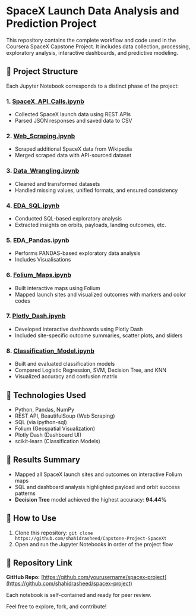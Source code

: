 # SpaceX Launch Data Analysis and Prediction Project

This repository contains the complete workflow and code used in the Coursera SpaceX Capstone Project. It includes data collection, processing, exploratory analysis, interactive dashboards, and predictive modeling.

## 📁 Project Structure

Each Jupyter Notebook corresponds to a distinct phase of the project:

### 1. [SpaceX\_API\_Calls.ipynb](./SpaceX_API_Calls.ipynb)

* Collected SpaceX launch data using REST APIs
* Parsed JSON responses and saved data to CSV

### 2. [Web\_Scraping.ipynb](./Web_Scraping.ipynb)

* Scraped additional SpaceX data from Wikipedia
* Merged scraped data with API-sourced dataset

### 3. [Data\_Wrangling.ipynb](./Data_Wrangling.ipynb)

* Cleaned and transformed datasets
* Handled missing values, unified formats, and ensured consistency

### 4. [EDA\_SQL.ipynb](./EDA_SQL.ipynb)

* Conducted SQL-based exploratory analysis
* Extracted insights on orbits, payloads, landing outcomes, etc.
### 5. EDA\_Pandas.ipynb

* Performs PANDAS-based exploratory data analysis
* Includes Visualisations 

### 6. [Folium\_Maps.ipynb](./Folium_Maps.ipynb)

* Built interactive maps using Folium
* Mapped launch sites and visualized outcomes with markers and color codes

### 7. [Plotly\_Dash.ipynb](./Plotly_Dash.ipynb)

* Developed interactive dashboards using Plotly Dash
* Included site-specific outcome summaries, scatter plots, and sliders

### 8. [Classification\_Model.ipynb](./Classification_Model.ipynb)

* Built and evaluated classification models
* Compared Logistic Regression, SVM, Decision Tree, and KNN
* Visualized accuracy and confusion matrix

## 🔧 Technologies Used

* Python, Pandas, NumPy
* REST API, BeautifulSoup (Web Scraping)
* SQL (via ipython-sql)
* Folium (Geospatial Visualization)
* Plotly Dash (Dashboard UI)
* scikit-learn (Classification Models)

## 🚀 Results Summary

* Mapped all SpaceX launch sites and outcomes on interactive Folium maps
* SQL and dashboard analysis highlighted payload and orbit success patterns
* **Decision Tree** model achieved the highest accuracy: **94.44%**

## 📂 How to Use

1. Clone this repository: `git clone https://github.com/shahidrasheed/Capstone-Project-SpaceXt`
2. Open and run the Jupyter Notebooks in order of the project flow

## 🔗 Repository Link

**GitHub Repo:** [https://github.com/yourusername/spacex-project](https://github.com/shahidrasheed/spacex-project)

Each notebook is self-contained and ready for peer review.

Feel free to explore, fork, and contribute!
